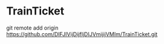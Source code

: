 # TrainTicket

git remote add origin https://github.com/DIFJIVijDijfIjDIJVmijijVMIm/TrainTicket.git
